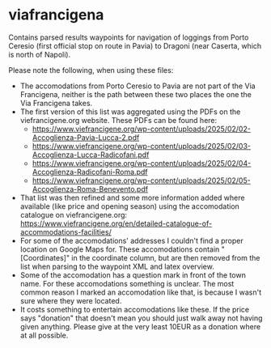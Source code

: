 # viafrancigena

Contains parsed results waypoints for navigation of loggings from Porto Ceresio (first official stop on route in Pavia) to Dragoni (near Caserta, which is north of Napoli).

Please note the following, when using these files:
* The accomodations from Porto Ceresio to Pavia are not part of the Via
    Francigena, neither is the path between these two places the one the Via
    Francigena takes.
* The first version of this list was aggregated using the PDFs on the
    viefrancigene.org website. These PDFs can be found here:
    * https://www.viefrancigene.org/wp-content/uploads/2025/02/02-Accoglienza-Pavia-Lucca-2.pdf
    * https://www.viefrancigene.org/wp-content/uploads/2025/02/03-Accoglienza-Lucca-Radicofani.pdf
    * https://www.viefrancigene.org/wp-content/uploads/2025/02/04-Accoglienza-Radicofani-Roma.pdf
    * https://www.viefrancigene.org/wp-content/uploads/2025/02/05-Accoglienza-Roma-Benevento.pdf
* That list was then refined and some more information added where available
    (like price and opening season) using the accomodation catalogue on
    viefrancigene.org: https://www.viefrancigene.org/en/detailed-catalogue-of-accommodations-facilities/
* For some of the accomodations' addresses I couldn't find a proper location on
    Google Maps for. These accomodations contain "[Coordinates]" in the
    coordinate column, but are then removed from the list when parsing to the
    waypoint XML and latex overview.
* Some of the accomodation has a question mark in front of the town name. For
    these accomodations something is unclear. The most common reason I marked
    an accomodation like that, is because I wasn't sure where they were
    located.
* It costs something to entertain accomodations like these. If the price says
    "donation" that doesn't mean you should just walk away not having given
    anything. Please give at the very least 10EUR as a donation where at all
    possible.

